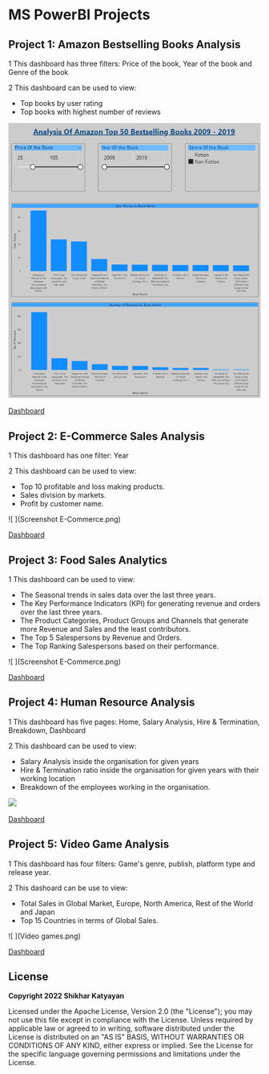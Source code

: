 # MS PowerBI Projects

## Project 1: Amazon Bestselling Books Analysis

1 This dashboard has three filters: Price of the book, Year of the book and Genre of the book

2 This dashboard can be used to view:
  - Top books by user rating
  - Top books with highest number of reviews

![](Amazon_Bestselling_Books_Analysis_Dashboard/Screenshot_amazon_dashboard.png)

[Dashboard](https://github.com/shikhar0503/Power-BI-Dashboards/E-Commerce_Sales_Analysis_Dashboard)

## Project 2: E-Commerce Sales Analysis

1 This dashboard has one filter: Year  

2 This dashboard can be used to view:
  - Top 10 profitable and loss making products.
  - Sales division by markets.
  - Profit by customer name.

![ ](Screenshot E-Commerce.png)

[Dashboard](https://github.com/shikhar0503/Power-BI-Dashboards/E-Commerce_Sales_Analysis_Dashboard)

## Project 3: Food Sales Analytics

1 This dashboard can be used to view:
  - The Seasonal trends in sales data over the last three years.
  - The Key Performance Indicators (KPI) for generating revenue and orders over the last three years.
  - The Product Categories, Product Groups and Channels that generate more Revenue and Sales and the least contributors.
  - The Top 5 Salespersons by Revenue and Orders.
  - The Top Ranking Salespersons based on their performance.

![ ](Screenshot E-Commerce.png)

[Dashboard](https://github.com/shikhar0503/Power-BI-Dashboards/E-Commerce_Sales_Analysis_Dashboard)

## Project 4: Human Resource Analysis

1 This dashboard has five pages: Home, Salary Analysis, Hire & Termination, Breakdown, Dashboard

2 This dashboard can be used to view:
  - Salary Analysis inside the organisation for given years
  - Hire & Termination ratio inside the organisation for given years with their working location
  - Breakdown of the employees working in the organisation.

![ ](dashboard.png)

[Dashboard](https://github.com/shikhar0503/Power-BI-Dashboards/Human_Resource_Dashboard)

## Project 5: Video Game Analysis 

1 This dashboard has four filters: Game's genre, publish, platform type and release year.

2 This dashoard can be use to view:
- Total Sales in Global Market, Europe, North America, Rest of the World and Japan
- Top 15 Countries in terms of Global Sales.
 
![ ](Video games.png)

[Dashboard](https://github.com/shikhar0503/Power-BI-Dashboards/Video_Games_Analysis_Dashboard)


## License
**Copyright 2022 Shikhar Katyayan**

Licensed under the Apache License, Version 2.0 (the "License"); you may not use this file except in compliance with the License. Unless required by applicable law or agreed to in writing, software distributed under the License is distributed on an "AS IS" BASIS, WITHOUT WARRANTIES OR CONDITIONS OF ANY KIND, either express or implied. See the License for the specific language governing permissions and limitations under the License.
